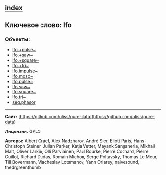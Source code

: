 [index](../index.html)
---

## Ключевое слово: lfo

### Объекты:
* [lfo.+pulse~](../lfo.+pulse~.html)
* [lfo.+saw~](../lfo.+saw~.html)
* [lfo.+square~](../lfo.+square~.html)
* [lfo.+tri~](../lfo.+tri~.html)
* [lfo.impulse~](../lfo.impulse~.html)
* [lfo.mosc~](../lfo.mosc~.html)
* [lfo.pulse~](../lfo.pulse~.html)
* [lfo.saw~](../lfo.saw~.html)
* [lfo.square~](../lfo.square~.html)
* [lfo.tri~](../lfo.tri~.html)
* [seq.phasor](../seq.phasor.html)

---
**Сайт:** [https://github.com/uliss/pure-data](https://github.com/uliss/pure-data)

**Лицензия:** GPL3

**Авторы:** Albert Graef, Alex Nadzharov, André Sier, Eliott Paris, Hans-Christoph Steiner, Julian Parker, Katja Vetter, Mayank Sanganeria, Mikhail Malt, Oliver Larkin, Olli Parviainen, Paul Bourke, Pierre Cochard, Pierre Guillot, Richard Dudas, Romain Michon, Serge Poltavsky, Thomas Le Meur, Till Bovermann, Viacheslav Lotsmanov, Yann Orlarey, naivesound, thedrgreenthumb
